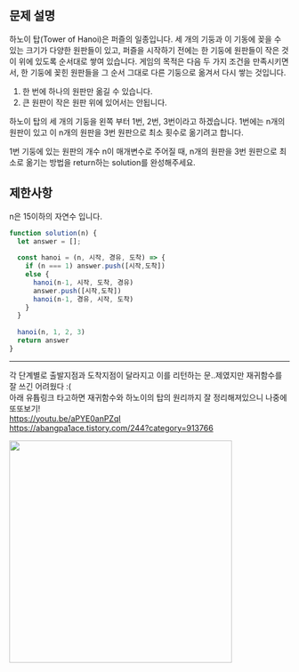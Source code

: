 ## 문제 설명


하노이 탑(Tower of Hanoi)은 퍼즐의 일종입니다. 세 개의 기둥과 이 기동에 꽂을 수 있는 크기가 다양한 원판들이 있고, 퍼즐을 시작하기 전에는 한 기둥에 원판들이 작은 것이 위에 있도록 순서대로 쌓여 있습니다. 게임의 목적은 다음 두 가지 조건을 만족시키면서, 한 기둥에 꽂힌 원판들을 그 순서 그대로 다른 기둥으로 옮겨서 다시 쌓는 것입니다.

1. 한 번에 하나의 원판만 옮길 수 있습니다.
2. 큰 원판이 작은 원판 위에 있어서는 안됩니다.

하노이 탑의 세 개의 기둥을 왼쪽 부터 1번, 2번, 3번이라고 하겠습니다. 1번에는 n개의 원판이 있고 이 n개의 원판을 3번 원판으로 최소 횟수로 옮기려고 합니다.

1번 기둥에 있는 원판의 개수 n이 매개변수로 주어질 때, n개의 원판을 3번 원판으로 최소로 옮기는 방법을 return하는 solution를 완성해주세요.


## 제한사항

n은 15이하의 자연수 입니다.


```javascript
function solution(n) {
  let answer = [];
  
  const hanoi = (n, 시작, 경유, 도착) => {      
    if (n === 1) answer.push([시작,도착])
    else {
      hanoi(n-1, 시작, 도착, 경유)
      answer.push([시작,도착])
      hanoi(n-1, 경유, 시작, 도착)
    }
  }
  
  hanoi(n, 1, 2, 3)
  return answer
}

```
---
각 단계별로 출발지점과 도착지점이 달라지고 이를 리턴하는 문..제였지만 재귀함수를 잘 쓰긴 어려웠다 :( <br>
아래 유튭링크 타고하면 재귀함수와 하노이의 탑의 원리까지 잘 정리해져있으니 나중에 또또보기!<br>
https://youtu.be/aPYE0anPZqI<br>
https://abangpa1ace.tistory.com/244?category=913766

<img src ="https://user-images.githubusercontent.com/105050618/205952513-2eb88d8a-e2c5-4c74-badf-8e33c8aa79b4.jpg" width='400px'>


